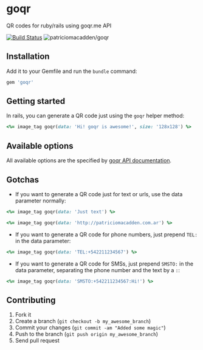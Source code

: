 # goqr

QR codes for ruby/rails using goqr.me API

[![Build Status](https://travis-ci.org/patriciomacadden/goqr.png)](https://travis-ci.org/patriciomacadden/goqr)
![patriciomacadden/goqr](http://api.qrserver.com/v1/create-qr-code/?data=https%3A%2F%2Fgithub.com%2Fpatriciomacadden%2Fgoqr&size=256x256)

## Installation

Add it to your Gemfile and run the `bundle` command:

```ruby
gem 'goqr'
```

## Getting started

In rails, you can generate a QR code just using the `goqr` helper method:

```ruby
<%= image_tag goqr(data: 'Hi! goqr is awesome!', size: '128x128') %>
```

## Available options

All available options are the specified by [goqr API documentation](http://qrserver.com/api/documentation/create-qr-code/).

## Gotchas

* If you want to generate a QR code just for text or urls, use the data
  parameter normally:

```ruby
<%= image_tag goqr(data: 'Just text') %>

<%= image_tag goqr(data: 'http://patriciomacadden.com.ar') %>
```

* If you want to generate a QR code for phone numbers, just prepend `TEL:` in
  the data parameter:

```ruby
<%= image_tag goqr(data: 'TEL:+542211234567') %>
```

* If you want to generate a QR code for SMSs, just prepend `SMSTO:` in the data
  parameter, separating the phone number and the text by a `:`:

```ruby
<%= image_tag goqr(data: 'SMSTO:+542211234567:Hi!') %>
```

## Contributing

1. Fork it
2. Create a branch (`git checkout -b my_awesome_branch`)
3. Commit your changes (`git commit -am "Added some magic"`)
4. Push to the branch (`git push origin my_awesome_branch`)
5. Send pull request
